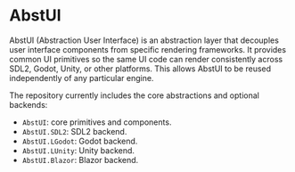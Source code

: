 # AbstUI

AbstUI (Abstraction User Interface) is an abstraction layer that decouples user interface components from specific rendering frameworks. It provides common UI primitives so the same UI code can render consistently across SDL2, Godot, Unity, or other platforms. This allows AbstUI to be reused independently of any particular engine.

The repository currently includes the core abstractions and optional backends:
- `AbstUI`: core primitives and components.
- `AbstUI.SDL2`: SDL2 backend.
- `AbstUI.LGodot`: Godot backend.
- `AbstUI.LUnity`: Unity backend.
- `AbstUI.Blazor`: Blazor backend.

